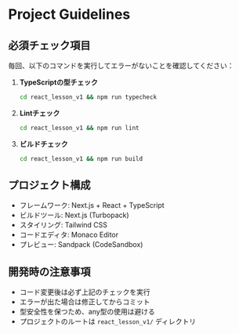 # Project Guidelines

## 必須チェック項目

毎回、以下のコマンドを実行してエラーがないことを確認してください：

1. **TypeScriptの型チェック**
   ```bash
   cd react_lesson_v1 && npm run typecheck
   ```

2. **Lintチェック**
   ```bash
   cd react_lesson_v1 && npm run lint
   ```

3. **ビルドチェック**
   ```bash
   cd react_lesson_v1 && npm run build
   ```

## プロジェクト構成

- フレームワーク: Next.js + React + TypeScript
- ビルドツール: Next.js (Turbopack)
- スタイリング: Tailwind CSS
- コードエディタ: Monaco Editor
- プレビュー: Sandpack (CodeSandbox)

## 開発時の注意事項

- コード変更後は必ず上記のチェックを実行
- エラーが出た場合は修正してからコミット
- 型安全性を保つため、any型の使用は避ける
- プロジェクトのルートは `react_lesson_v1/` ディレクトリ